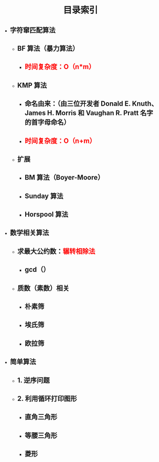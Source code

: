 # <div style="text-align:center">目录索引<div>

- ## 字符窜匹配算法

  - ## BF 算法（暴力算法）
    - ## <span style="color:red">时间复杂度：O（n\*m）<span>
  - ## KMP 算法
    - ## 命名由来：（由三位开发者 Donald E. Knuth、James H. Morris 和 Vaughan R. Pratt 名字的首字母命名）
    - ## <span style="color:red">时间复杂度：O（n+m）<span>
  - ## 扩展
    - ## BM 算法（Boyer-Moore）
    - ## Sunday 算法
    - ## Horspool 算法

- ## 数学相关算法

  - ## 求最大公约数：<span style="color:red">辗转相除法<span>
    - ## gcd（）
  - ## 质数（素数）相关
    - ## 朴素筛
    - ## 埃氏筛
    - ## 欧拉筛

- ## 简单算法
  - ## 1. 逆序问题
  - ## 2. 利用循环打印图形
    - ## 直角三角形
    - ## 等腰三角形
    - ## 菱形
